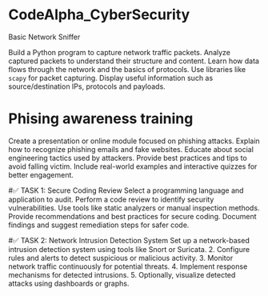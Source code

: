 # CodeAlpha_CyberSecurity
 Basic Network Sniffer

Build a Python program to capture network traffic packets.
Analyze captured packets to understand their structure and content.
 Learn how data flows through the network and the basics of protocols.
 Use libraries like `scapy` for packet capturing.
 Display useful information such as source/destination IPs, protocols and payloads.

# Phising awareness training
Create a presentation or online module focused on phishing attacks.
Explain how to recognize phishing emails and fake websites.
Educate about social engineering tactics used by attackers.
Provide best practices and tips to avoid falling victim.
Include real-world examples and interactive quizzes for better engagement.

#✅ TASK 1: Secure Coding Review
Select a programming language and application to audit.
Perform a code review to identify security vulnerabilities.
Use tools like static analyzers or manual inspection methods.
Provide recommendations and best practices for secure coding.
Document findings and suggest remediation steps for safer code.

#✅ TASK 2: Network Intrusion Detection System
Set up a network-based intrusion detection system using tools like Snort or Suricata.
2. Configure rules and alerts to detect suspicious or malicious activity.
3. Monitor network traffic continuously for potential threats.
4. Implement response mechanisms for detected intrusions.
5. Optionally, visualize detected attacks using dashboards or graphs.
